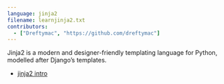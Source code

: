 ```yaml
---
language: jinja2
filename: learnjinja2.txt
contributors:
  - ["Dreftymac", "https://github.com/dreftymac"]
---
```


Jinja2 is a modern and designer-friendly templating language for Python, modelled after Django’s templates. 
* [jinja2 intro](http://jinja.pocoo.org/docs/dev/intro/#)
